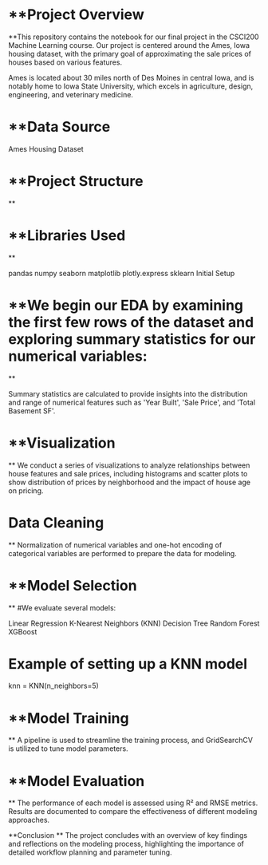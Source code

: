 # **Project Overview
**This repository contains the notebook for our final project in the CSCI200 Machine Learning course. Our project is centered around the Ames, Iowa housing dataset, with the primary goal of approximating the sale prices of houses based on various features.

Ames is located about 30 miles north of Des Moines in central Iowa, and is notably home to Iowa State University, which excels in agriculture, design, engineering, and veterinary medicine.

# **Data Source
Ames Housing Dataset

# **Project Structure
**
# **Libraries Used
**

pandas
numpy
seaborn
matplotlib
plotly.express
sklearn
Initial Setup


# **We begin our EDA by examining the first few rows of the dataset and exploring summary statistics for our numerical variables:
**

Summary statistics are calculated to provide insights into the distribution and range of numerical features such as 'Year Built', 'Sale Price', and 'Total Basement SF'.

# **Visualization
**
We conduct a series of visualizations to analyze relationships between house features and sale prices, including histograms and scatter plots to show distribution of prices by neighborhood and the impact of house age on pricing.

# Data Cleaning
**
Normalization of numerical variables and one-hot encoding of categorical variables are performed to prepare the data for modeling.

# **Model Selection
**
#We evaluate several models:

Linear Regression
K-Nearest Neighbors (KNN)
Decision Tree
Random Forest
XGBoost

# Example of setting up a KNN model
knn = KNN(n_neighbors=5)

# **Model Training
**
A pipeline is used to streamline the training process, and GridSearchCV is utilized to tune model parameters.

# **Model Evaluation
**
The performance of each model is assessed using R² and RMSE metrics. Results are documented to compare the effectiveness of different modeling approaches.

**Conclusion
**
The project concludes with an overview of key findings and reflections on the modeling process, highlighting the importance of detailed workflow planning and parameter tuning.

